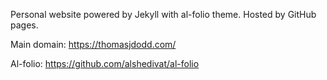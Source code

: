Personal website powered by Jekyll with al-folio theme. Hosted by GitHub pages.

Main domain: https://thomasjdodd.com/

Al-folio: https://github.com/alshedivat/al-folio
